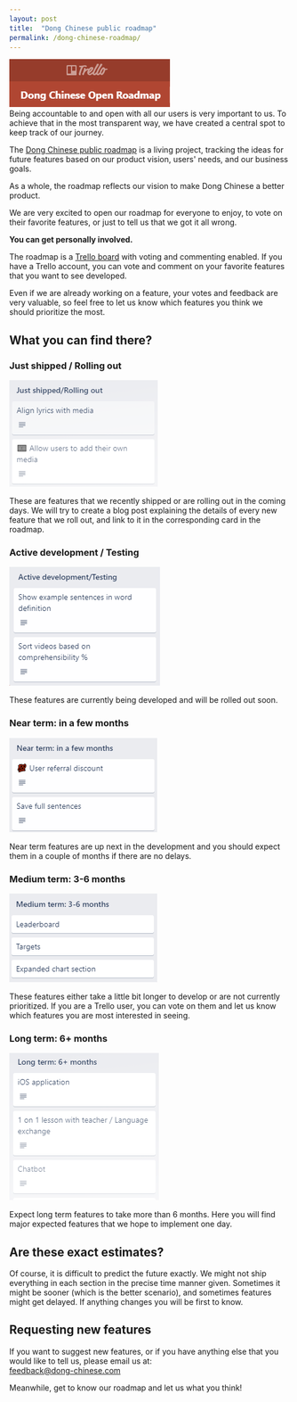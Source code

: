 ```yaml
---
layout: post
title:  "Dong Chinese public roadmap"
permalink: /dong-chinese-roadmap/
---
```

[![Dong Chinese Public Roadmap on Trello](/images/Trello.png)](https://trello.com/b/i5ER5IRB/dong-chinese-open-roadmap)  
Being accountable to and open with all our users is very important to us. To achieve that in the most transparent way, we have created a central spot to keep track of our journey. 

The [Dong Chinese public roadmap](https://trello.com/b/i5ER5IRB/dong-chinese-open-roadmap) is a living project, tracking the ideas for future features based on our product vision, users' needs, and our business goals.

As a whole, the roadmap reflects our vision to make Dong Chinese a better product. 

We are very excited to open our roadmap for everyone to enjoy, to vote on their favorite features, or just to tell us that we got it all wrong. 

**You can get personally involved.**

The roadmap is a [Trello board](https://trello.com/b/i5ER5IRB/dong-chinese-open-roadmap) with voting and commenting enabled. If you have a Trello account, you can vote and comment on your favorite features that you want to see developed. 

Even if we are already working on a feature, your votes and feedback are very valuable, so feel free to let us know which features you think we should prioritize the most.

## What you can find there?

### Just shipped / Rolling out

![Just shipped list](/images/justShipped.png)

These are features that we recently shipped or are rolling out in the coming days. We will try to create a blog post explaining the details of every new feature that we roll out, and link to it in the corresponding card in the roadmap.

### Active development / Testing

![Active development list](/images/activeDevelopment.png)

These features are currently being developed and will be rolled out soon.

### Near term: in a few months

![Near term list](/images/nearTerm.png)

Near term features are up next in the development and you should expect them in a couple of months if there are no delays. 

### Medium term: 3-6 months

![Medium term list](/images/mediumTerm.png)

These features either take a little bit longer to develop or are not currently prioritized.  If you are a Trello user, you can vote on them and let us know which features you are most interested in seeing.  

### Long term: 6+ months

![Long term list](/images/longTerm.png)

Expect long term features to take more than 6 months. Here you will find major expected features that we hope to implement one day.

## Are these exact estimates?

Of course, it is difficult to predict the future exactly. We might not ship everything in each section in the precise time manner given. Sometimes it might be sooner (which is the better scenario), and sometimes features might get delayed. If anything changes you will be first to know. 

## Requesting new features

If you want to suggest new features, or if you have anything else that you would like to tell us, please email us at:  
[feedback@dong-chinese.com](mailto:feedback@dong-chinese.com)

Meanwhile, get to know our roadmap and let us what you think!